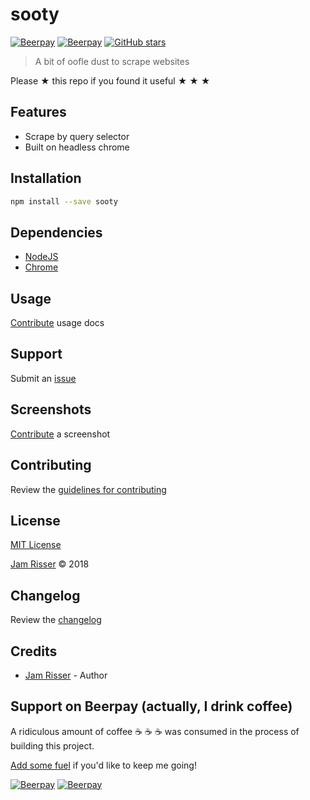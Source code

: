 # sooty

[![Beerpay](https://beerpay.io/jamrizzi/sooty/badge.svg?style=beer-square)](https://beerpay.io/jamrizzi/sooty)
[![Beerpay](https://beerpay.io/jamrizzi/sooty/make-wish.svg?style=flat-square)](https://beerpay.io/jamrizzi/sooty?focus=wish)
[![GitHub stars](https://img.shields.io/github/stars/jamrizzi/sooty.svg?style=social&label=Stars)](https://github.com/jamrizzi/sooty)

> A bit of oofle dust to scrape websites

Please &#9733; this repo if you found it useful &#9733; &#9733; &#9733;


## Features

* Scrape by query selector
* Built on headless chrome


## Installation

```sh
npm install --save sooty
```


## Dependencies

* [NodeJS](https://nodejs.org)
* [Chrome](https://www.google.com/chrome)


## Usage

[Contribute](https://github.com/jamrizzi/sooty/blob/master/CONTRIBUTING.md) usage docs


## Support

Submit an [issue](https://github.com/jamrizzi/sooty/issues/new)


## Screenshots

[Contribute](https://github.com/jamrizzi/sooty/blob/master/CONTRIBUTING.md) a screenshot


## Contributing

Review the [guidelines for contributing](https://github.com/jamrizzi/sooty/blob/master/CONTRIBUTING.md)


## License

[MIT License](https://github.com/jamrizzi/sooty/blob/master/LICENSE)

[Jam Risser](https://jam.jamrizzi.com) &copy; 2018


## Changelog

Review the [changelog](https://github.com/jamrizzi/sooty/blob/master/CHANGELOG.md)


## Credits

* [Jam Risser](https://jam.jamrizzi.com) - Author


## Support on Beerpay (actually, I drink coffee)

A ridiculous amount of coffee :coffee: :coffee: :coffee: was consumed in the process of building this project.

[Add some fuel](https://beerpay.io/jamrizzi/sooty) if you'd like to keep me going!

[![Beerpay](https://beerpay.io/jamrizzi/sooty/badge.svg?style=beer-square)](https://beerpay.io/jamrizzi/sooty)
[![Beerpay](https://beerpay.io/jamrizzi/sooty/make-wish.svg?style=flat-square)](https://beerpay.io/jamrizzi/sooty?focus=wish)
